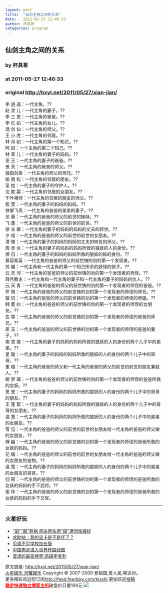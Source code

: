 ```yaml
---
layout: post
title:  "仙剑主角之间的关系"
date:   2011-05-27 12:46:33
author: 杯具哥
categories: program
---
```


## 仙剑主角之间的关系
### by 杯具哥
### at 2011-05-27 12:46:33
### original <http://hxyl.net/2011/05/27/xian-jian/>

<p>李 逍 遥：一代主角。??<br>
赵 灵 儿：一代主角的妻子。??<br>
李 三 思：一代主角的爸爸。??<br>
李 忆 如：一代主角的女儿。??<br>
酒 剑 仙：一代主角的师父。??<br>
王 小 虎：一代主角的邻居。??<span></span><br>
林 月 如：一代主角的第一个知己。??<br>
阿 奴：一个主角的第二个知己。??<br>
林 青 儿：一代主角的妻子的妈妈。??<br>
巫 王：一代主角的妻子的爸爸。??<br>
景 天：一代主角的爸爸的师父。??<br>
独孤剑圣：一代主角的师父的师兄。??<br>
喻 南 松：一代主角的邻居的朋友。??<br>
圣 姑：一代主角的妻子的守护人。??<br>
沈 欺 霜：一代主角的邻居的女朋友。??<br>
千叶禅师：一代主角的邻居的朋友的师父。??<br>
紫 萱：一代主角的妻子的妈妈的妈妈。??<br>
铁掌飞凤：一代主角的爸爸的弟弟的妻子。??<br>
龙 葵：一代主角的爸爸的师父的前世的妹妹。??<br>
飞 蓬：一代主角的爸爸的师父的前世的前世。??<br>
徐 长 卿：一代主角的妻子的妈妈的妈妈的丈夫的转世。??<br>
夕 瑶：一代主角的爸爸的师父的前世的前世的女朋友。??<br>
清 微：一代主角的妻子的妈妈的妈妈的丈夫的转世的师父。??<br>
周 赤 炎：一代主角的妻子的妈妈的妈妈所救的狼妖的人的身份。??<br>
燎 日：一代主角的妻子的妈妈的妈妈所救的狼妖的妖的身份。??<br>
慕容紫英：一代主角的爸爸的师父的前世铸的剑的第一个发现者。??<br>
苏 媚：一代主角和一代主角的第一个知己所杀的妖怪的孩子。??<br>
云 天 河：一代主角的爸爸的师父的前世铸的剑的第一个发现者的师侄。??<br>
拜月教主：一代主角和一代主角的妻子和一代主角的妻子的妈妈的仇人。??<br>
云 天 青：一代主角的爸爸的师父的前世铸的剑的第一个发现者的师侄的爸爸。??<br>
怀 朔：一代主角的爸爸的师父的前世铸的剑的第一个发现者的师侄的师兄。??<br>
璇 玑：一代主角的爸爸的师父的前世铸的剑的第一个发现者的师侄的师姐。??<br>
韩 菱 纱：一代主角的爸爸的师父的前世铸的剑的第一个发现者的师侄的女朋友。??<br>
玄 霄：一代主角的爸爸的师父的前世铸的剑的第一个发现者的师侄的爸爸的师兄。??<br>
夙 玉：一代主角的爸爸的师父的前世铸的剑的第一个发现者的师侄的爸爸的妻子。??<br>
南 宫 煌：一代主角的妻子的妈妈的妈妈所救的狼妖的人的身份的两个儿子中的弟弟。??<br>
星 璇：一代主角的妻子的妈妈的妈妈所救的狼妖的人的身份的两个儿子中的哥哥。??<br>
重 楼：一代主角的爸爸的师父和一代主角的爸爸的师父的前世的前世的朋友兼敌人。??<br>
柳 梦 璃：一代主角的爸爸的师父的前世铸的剑的第一个发现者的师侄的爸爸所救的女妖。??<br>
思 堂：一代主角的妻子的妈妈的妈妈所救的狼妖的人的身份的两个儿子中的哥哥的朋友。??<br>
王 蓬 絮：一代主角的妻子的妈妈的妈妈所救的狼妖的人的身份的两个儿子中的哥哥的女朋友。??<br>
温 慧：一代主角的妻子的妈妈的妈妈所救的狼妖的人的身份的两个儿子中的弟弟的女朋友。??<br>
雪 见：一代主角的爸爸的师父的前世的前世的女朋友给一代主角的爸爸的师父做的女朋友。??<br>
婵 幽：一代主角的爸爸的师父的前世铸的剑的第一个发现者的师侄的爸爸所救的女妖的妈妈。??<br>
花 楹：一代主角的爸爸的师父的前世的前世的女朋友给一代主角的爸爸的师父做的女朋友的宠物。??<br>
温 策：一代主角的妻子的妈妈的妈妈所救的狼妖的人的身份的两个儿子中的弟弟的女朋友的哥哥。??<br>
归 邪：一代主角的爸爸的师父的前世铸的剑的第一个发现者的师侄的爸爸所救的女妖的妈妈的手下武将。??<br>
奚 仲：一代主角的爸爸的师父的前世铸的剑的第一个发现者的师侄的爸爸所救的女妖的妈妈的手下文官。 </p>
<hr><h2><small>火星好玩</small></h2><ul><li><a href="http://hxyl.net/2011/01/07/jian-nan/" rel="bookmark" title="Permanent Link: “囝”“囡”惹祸 网友网名带“囝”遭同性骚扰">“囝”“囡”惹祸 网友网名带“囝”遭同性骚扰</a></li><li><a href="http://hxyl.net/2009/09/19/xian-ka/" rel="bookmark" title="Permanent Link: 求助帖：我的显卡是不是坏了？">求助帖：我的显卡是不是坏了？</a></li><li><a href="http://hxyl.net/2011/02/22/jian-bu-jian/" rel="bookmark" title="Permanent Link: 见或不见学校加长版">见或不见学校加长版</a></li><li><a href="http://hxyl.net/2010/07/16/shi-jie-lu-xian/" rel="bookmark" title="Permanent Link: 中国男足进入世界杯路线图">中国男足进入世界杯路线图</a></li><li><a href="http://hxyl.net/2011/02/23/li-xian-li/" rel="bookmark" title="Permanent Link: 音译的最高境界:恶搞李孝利">音译的最高境界:恶搞李孝利</a></li></ul><p>原文链接: <a href="http://hxyl.net/2011/05/27/xian-jian/">http://hxyl.net/2011/05/27/xian-jian/</a> <br>
<a href="http://hxyl.net/">火星娱乐 河蟹娱乐</a> Copyright ©   2007-2009 爱祖国,爱人民,唉派对。<br>
更多精彩欢迎您订阅<a href="http://feed.feedsky.com/kisshi">http://feed.feedsky.com/kisshi</a>,更加欢迎<a href="http://hxyl.net/delivery/">投稿</a><br>
<a href="http://www.gegehost.com/"><strong><font color="red">稳定快速独立博客主机</font></strong></a>破盘价只要100元 
<img src="http://img.tongji.linezing.com/922164/tongji.gif"></p><img src="http://www1.feedsky.com/t1/515988376/kisshi/feedsky/s.gif?r=http://hxyl.net/2011/05/27/xian-jian/" border="0" height="0" width="0">